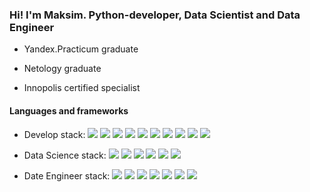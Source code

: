 ### Hi! I'm Maksim. Python-developer, Data Scientist and Data Engineer

- Yandex.Practicum graduate

- Netology graduate

- Innopolis certified specialist

#### Languages and frameworks

- Develop stack: 
![](https://img.shields.io/badge/Python-blue)
![](https://img.shields.io/badge/Django-blue)
![](https://img.shields.io/badge/Django_REST_Framework-blue)
![](https://img.shields.io/badge/Postgresql-blue)
![](https://img.shields.io/badge/Docker-blue)
![](https://img.shields.io/badge/Linux-blue)
![](https://img.shields.io/badge/Unittest-blue)
![](https://img.shields.io/badge/Java-blue)
![](https://img.shields.io/badge/HTML-blue)
![](https://img.shields.io/badge/CSS-blue)

- Data Science stack: 
![](https://img.shields.io/badge/-Scikit--Learn-blue)
![](https://img.shields.io/badge/surprise-blue)
![](https://img.shields.io/badge/pandas-blue)
![](https://img.shields.io/badge/numpy-blue)
![](https://img.shields.io/badge/matplotlib-blue)
![](https://img.shields.io/badge/seaborn-blue)

- Date Engineer stack: 
![](https://img.shields.io/badge/Postgresql-blue)
![](https://img.shields.io/badge/Docker-blue)
![](https://img.shields.io/badge/Linux-blue)
![](https://img.shields.io/badge/DWH-blue)
![](https://img.shields.io/badge/Hadoop-blue)
![](https://img.shields.io/badge/Apach_Spark-blue)
![](https://img.shields.io/badge/Airflow-blue)
